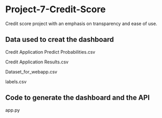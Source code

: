 # Project-7-Credit-Score
Credit score project with an emphasis on transparency and ease of use.


## Data used to creat the dashboard
Credit Application Predict Probabilities.csv

Credit Application Results.csv

Dataset_for_webapp.csv

labels.csv

## Code to generate the dashboard and the API 

app.py
